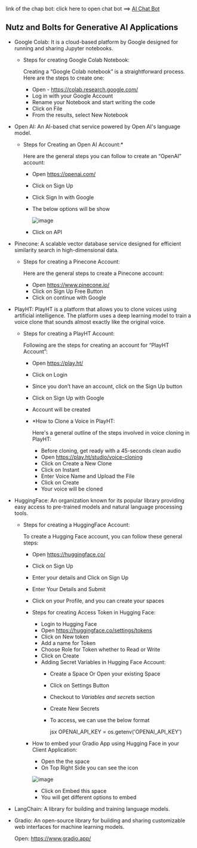 link of the chap bot: click here to open chat bot ==> [AI Chat Bot](https://darshan2224.github.io/AIChatBot/)
## Nutz and Bolts for Generative AI Applications

- Google Colab: It is a cloud-based platform by Google designed for running and sharing Jupyter notebooks.
    - Steps for creating Google Colab Notebook:
        
        Creating a “Google Colab notebook” is a straightforward process. Here are the steps to create one:
        
        - Open - https://colab.research.google.com/
        - Log in with your Google Account
        - Rename your Notebook and start writing the code
        - Click on File
        - From the results, select New Notebook

- Open AI: An AI-based chat service powered by Open AI's language model.
    - Steps for Creating an Open AI Account:*
        
        Here are the general steps you can follow to create an “OpenAI” account:
        
        - Open https://openai.com/
        - Click on Sign Up
        - Click Sign In with Google
        - The below options will be show
            
            ![image](https://github.com/user-attachments/assets/20c2a3f8-d72e-48b1-a8ae-65dcf45cb09e)
            
        - Click on API

- Pinecone: A scalable vector database service designed for efficient similarity search in high-dimensional data.
    - Steps for creating a Pinecone Account:
        
        Here are the general steps to create a Pinecone account:
        
        - Open https://www.pinecone.io/
        - Click on Sign Up Free Button
        - Click on continue with Google

- PlayHT: PlayHT is a platform that allows you to clone voices using artificial intelligence. The platform uses a deep learning model to train a voice clone that sounds almost exactly like the original voice.
    - Steps for creating a PlayHT Account:
        
        Following are the steps for creating an account for “PlayHT Account”:
        
        - Open https://play.ht/
        - Click on Login
        - Since you don’t have an account, click on the Sign Up button
        - Click on Sign Up with Google
        - Account will be created
        - *How to Clone a Voice in PlayHT:
            
            Here's a general outline of the steps involved in voice cloning in PlayHT:
            
            - Before cloning, get ready with a 45-seconds clean audio
            - Open https://play.ht/studio/voice-cloning
            - Click on Create a New Clone
            - Click on Instant
            - Enter Voice Name and Upload the File
            - Click on Create
            - Your voice will be cloned

- HuggingFace: An organization known for its popular library providing easy access to pre-trained models and natural language processing tools.
    - Steps for creating a HuggingFace Account:
        
        To create a Hugging Face account, you can follow these general steps:
        
        - Open https://huggingface.co/
        - Click on Sign Up
        - Enter your details and Click on Sign Up
        - Enter Your Details and Submit
        - Click on your Profile, and you can create your spaces
        - Steps for creating Access Token in Hugging Face:
            - Login to Hugging Face
            - Open https://huggingface.co/settings/tokens
            - Click on New token
            - Add a name for Token
            - Choose Role for Token whether to Read or Write
            - Click on Create
            - Adding Secret Variables in Hugging Face Account:
                - Create a Space Or Open your existing Space
                - Click on Settings Button
                - Checkout to *Variables and secrets* section
                - Create New Secrets
                - To access, we can use the below format
                    
                    jsx
                    OPENAI_API_KEY = os.getenv('OPENAI_API_KEY')
                    
                    
        - How to embed your Gradio App using Hugging Face in your Client Application:
            - Open the the space
            - On Top Right Side you can see the icon
            
            ![image](https://github.com/user-attachments/assets/cd023bf3-9185-4f86-ae38-7bb8e4b990b3)
            
            - Click on Embed this space
            - You will get different options to embed
            
    
- LangChain: A library for building and training language models.
    

- Gradio: An open-source library for building and sharing customizable web interfaces for machine learning models.
    
    Open: https://www.gradio.app/
    
